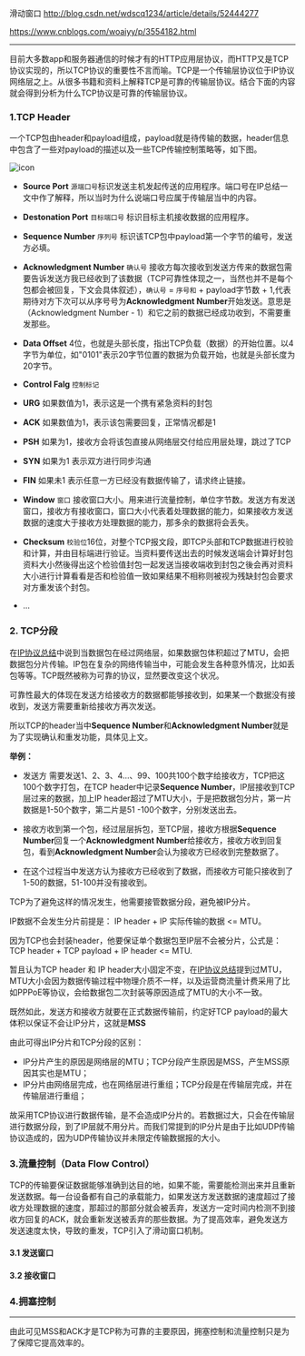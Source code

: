         
滑动窗口  http://blog.csdn.net/wdscq1234/article/details/52444277

https://www.cnblogs.com/woaiyy/p/3554182.html


---------
目前大多数app和服务器通信的时候才有的HTTP应用层协议，而HTTP又是TCP协议实现的，所以TCP协议的重要性不言而喻。TCP是一个传输层协议位于IP协议网络层之上。从很多书籍和资料上解释TCP是可靠的传输层协议。结合下面的内容就会得到分析为什么TCP协议是可靠的传输层协议。

### 1.TCP Header
一个TCP包由header和payload组成，payload就是待传输的数据，header信息中包含了一些对payload的描述以及一些TCP传输控制策略等，如下图。

![icon](http://p.blog.csdn.net/images/p_blog_csdn_net/lpnueg4/EntryImages/20091120/TCP+bit%E5%89%AF%E6%9C%AC.png)


- **Source Port** `源端口号`标识发送主机发起传送的应用程序。端口号在IP总结一文中作了解释，所以当时为什么说端口号应属于传输层当中的内容。
- **Destonation Port** `目标端口号` 标识目标主机接收数据的应用程序。
- **Sequence Number** `序列号` 标识该TCP包中payload第一个字节的编号，发送方必填。
- **Acknowledgment Number** `确认号` 接收方每次接收到发送方传来的数据包需要告诉发送方我已经收到了该数据（TCP可靠性体现之一，当然也并不是每个包都会被回复，下文会具体叙述），`确认号` = `序号和` + payload字节数 + 1,代表期待对方下次可以从序号号为**Acknowledgment Number**开始发送。意思是（Acknowledgment Number - 1）和它之前的数据已经成功收到，不需要重发那些。
- **Data Offset** 4位，也就是头部长度，指出TCP负载（数据）的开始位置。以4字节为单位，如"0101"表示20字节位置的数据为负载开始，也就是头部长度为20字节。
- **Control Falg** `控制标记`
 - **URG** 如果数值为1，表示这是一个携有紧急资料的封包
 - **ACK** 如果数值为1，表示该包需要回复，正常情况都是1
 - **PSH** 如果为1，接收方会将该包直接从网络层交付给应用层处理，跳过了TCP
 - **SYN** 如果为1 表示双方进行同步沟通
 - **FIN** 如果未1 表示任意一方已经没有数据传输了，请求终止链接。

- **Window** `窗口` 接收窗口大小。用来进行流量控制，单位字节数。发送方有发送窗口，接收方有接收窗口，窗口大小代表着处理数据的能力，如果接收方发送数据的速度大于接收方处理数据的能力，那多余的数据将会丢失。
- **Checksum** `校验位`16位，对整个TCP报文段，即TCP头部和TCP数据进行校验和计算，并由目标端进行验证。当资料要传送出去的时候发送端会计算好封包资料大小然後得出这个检验值封包一起发送当接收端收到封包之後会再对资料大小进行计算看看是否和检验值一致如果结果不相称则被视为残缺封包会要求对方重发该个封包。
- ...

### 2. TCP分段
在[IP协议总结](https://github.com/sun6boys/Documents/blob/master/1.IP%E5%8D%8F%E8%AE%AE%E6%80%BB%E7%BB%93.md)中说到当数据包在经过网络层，如果数据包体积超过了MTU，会把数据包分片传输。IP包在复杂的网络传输当中，可能会发生各种意外情况，比如丢包等等。TCP既然被称为可靠的协议，显然要改变这个状况。

可靠性最大的体现在发送方给接收方的数据都能够接收到，如果某一个数据没有接收到，发送方需要重新给接收方再次发送。

所以TCP的header当中**Sequence Number**和**Acknowledgment Number**就是为了实现确认和重发功能，具体见上文。

**举例：**

- 发送方 需要发送1、2、3、4...、99、100共100个数字给接收方，TCP把这100个数字打包，在TCP header中记录**Sequence Number**，IP层接收到TCP层过来的数据，加上IP header超过了MTU大小，于是把数据包分片，第一片数据是1-50个数字，第二片是51 -100个数字，分别发送出去。

- 接收方收到第一个包，经过层层拆包，至TCP层，接收方根据**Sequence Number**回复一个**Acknowledgment Number**给接收方，接收方收到回复包，看到**Acknowledgment Number**会认为接收方已经收到完整数据了。

- 在这个过程当中发送方认为接收方已经收到了数据，而接收方可能只接收到了1-50的数据，51-100并没有接收到。

TCP为了避免这样的情况发生，他需要接管数据分段，避免被IP分片。

IP数据不会发生分片前提是： IP header + IP 实际传输的数据 <= MTU。

因为TCP也会封装header，他要保证单个数据包至IP层不会被分片，公式是：TCP header + TCP payload + IP header <= MTU.

暂且认为TCP header 和 IP header大小固定不变，在[IP协议总结](https://github.com/sun6boys/Documents/blob/master/1.IP%E5%8D%8F%E8%AE%AE%E6%80%BB%E7%BB%93.md)提到过MTU，MTU大小会因为数据传输过程中物理介质不一样，以及运营商流量计费采用了比如PPPoE等协议，会给数据包二次封装等原因造成了MTU的大小不一致。

既然如此，发送方和接收方就要在正式数据传输前，约定好TCP payload的最大体积以保证不会让IP分片，这就是**MSS**


由此可得出IP分片和TCP分段的区别：

- IP分片产生的原因是网络层的MTU；TCP分段产生原因是MSS，产生MSS原因其实也是MTU；
- IP分片由网络层完成，也在网络层进行重组；TCP分段是在传输层完成，并在传输层进行重组；

故采用TCP协议进行数据传输，是不会造成IP分片的。若数据过大，只会在传输层进行数据分段，到了IP层就不用分片。而我们常提到的IP分片是由于比如UDP传输协议造成的，因为UDP传输协议并未限定传输数据报的大小。

### 3.流量控制（Data Flow Control）
TCP的传输要保证数据能够准确到达目的地，如果不能，需要能检测出来并且重新发送数据。每一台设备都有自己的承载能力，如果发送方发送数据的速度超过了接收方处理数据的速度，那超过的那部分就会被丢弃，发送方一定时间内检测不到接收方回复的ACK，就会重新发送被丢弃的那些数据。为了提高效率，避免发送方发送速度太快，导致的重发，TCP引入了滑动窗口机制。

#### 3.1 发送窗口

#### 3.2 接收窗口

### 4.拥塞控制


------
由此可见MSS和ACK才是TCP称为可靠的主要原因，拥塞控制和流量控制只是为了保障它提高效率的。
 